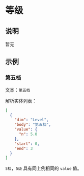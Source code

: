 # 等级

## 说明

暂无

## 示例

### 第五档

文本：`第五档`

解析实体列表：

```json
[
  {
    "dim": "Level",
    "body": "第五档",
    "value": {
      "n": 5.0
    },
    "start": 0,
    "end": 3
  }
]
```

`5档`，`5级` 具有同上例相同的 `value` 值。

